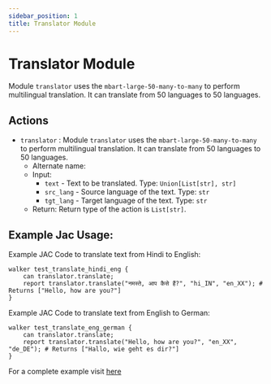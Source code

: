 ```yaml
---
sidebar_position: 1
title: Translator Module
---
```


# Translator Module

Module `translator` uses the `mbart-large-50-many-to-many` to perform multilingual translation. It can translate from 50 languages to 50 languages.

## Actions

* `translator` : Module `translator` uses the `mbart-large-50-many-to-many` to perform multilingual translation. It can translate from 50 languages to 50 languages.
  * Alternate name:
  * Input:
    * `text` - Text to be translated. Type: `Union[List[str], str]`
    * `src_lang` - Source language of the text. Type: `str`
    * `tgt_lang` - Target language of the text. Type: `str`
  * Return: Return type of the action is `List[str]`.


## Example Jac Usage:

Example JAC Code to translate text from Hindi to English:

```jac
walker test_translate_hindi_eng {
    can translator.translate;
    report translator.translate("नमस्ते, आप कैसे हैं?", "hi_IN", "en_XX"); # Returns ["Hello, how are you?"]
}
```
Example JAC Code to translate text from English to German:
```jac
walker test_translate_eng_german {
    can translator.translate;
    report translator.translate("Hello, how are you?", "en_XX", "de_DE"); # Returns ["Hallo, wie geht es dir?"]
}
```
For a complete example visit [here](https://github.com/Jaseci-Labs/jaseci/tree/main/jaseci_ai_kit/jac_misc/jac_misc/translator)